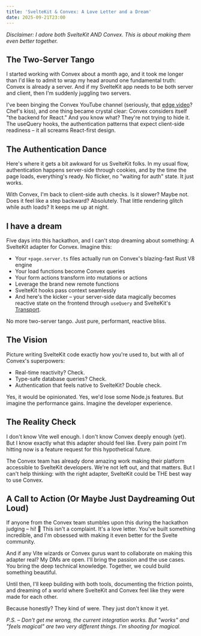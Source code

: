 ```yaml
---
title: 'SvelteKit & Convex: A Love Letter and a Dream'
date: 2025-09-21T23:00
---
```


_Disclaimer: I adore both SvelteKit AND Convex. This is about making them even better together._

## The Two-Server Tango

I started working with Convex about a month ago, and it took me longer than I'd like to admit to wrap my head around one fundamental truth: Convex is already a server. And if my SvelteKit app needs to be both server and client, then I'm suddenly juggling two servers.

I've been binging the Convex YouTube channel (seriously, that [edge video](https://www.youtube.com/watch?v=_tU0U-sS6uc)? Chef's kiss), and one thing became crystal clear: Convex considers itself "the backend for React." And you know what? They're not trying to hide it. The useQuery hooks, the authentication patterns that expect client-side readiness – it all screams React-first design.

## The Authentication Dance

Here's where it gets a bit awkward for us SvelteKit folks. In my usual flow, authentication happens server-side through cookies, and by the time the page loads, everything's ready. No flicker, no "waiting for auth" state. It just works.

With Convex, I'm back to client-side auth checks. Is it slower? Maybe not. Does it feel like a step backward? Absolutely. That little rendering glitch while auth loads? It keeps me up at night.

## I have a dream

Five days into this hackathon, and I can't stop dreaming about something: A SvelteKit adapter for Convex.
Imagine this:

- Your `+page.server.ts` files actually run on Convex's blazing-fast Rust V8 engine
- Your load functions become Convex queries
- Your form actions transform into mutations or actions
- Leverage the brand new remote functions
- SvelteKit hooks pass context seamlessly
- And here's the kicker – your server-side data magically becomes reactive state on the frontend through `useQuery` and SvelteKit's [Transport](https://svelte.dev/docs/kit/hooks#Universal-hooks-transport).

No more two-server tango. Just pure, performant, reactive bliss.

## The Vision

Picture writing SvelteKit code exactly how you're used to, but with all of Convex's superpowers:

- Real-time reactivity? Check.
- Type-safe database queries? Check.
- Authentication that feels native to SvelteKit? Double check.

Yes, it would be opinionated. Yes, we'd lose some Node.js features. But imagine the performance gains. Imagine the developer experience.

## The Reality Check

I don't know Vite well enough. I don't know Convex deeply enough (yet). But I know exactly what this adapter should feel like. Every pain point I'm hitting now is a feature request for this hypothetical future.

The Convex team has already done amazing work making their platform accessible to SvelteKit developers. We're not left out, and that matters. But I can't help thinking: with the right adapter, SvelteKit could be THE best way to use Convex.

## A Call to Action (Or Maybe Just Daydreaming Out Loud)

If anyone from the Convex team stumbles upon this during the hackathon judging – hi! 👋 This isn't a complaint. It's a love letter. You've built something incredible, and I'm obsessed with making it even better for the Svelte community.

And if any Vite wizards or Convex gurus want to collaborate on making this adapter real? My DMs are open. I'll bring the passion and the use cases. You bring the deep technical knowledge. Together, we could build something beautiful.

Until then, I'll keep building with both tools, documenting the friction points, and dreaming of a world where SvelteKit and Convex feel like they were made for each other.

Because honestly? They kind of were. They just don't know it yet.

_P.S. – Don't get me wrong, the current integration works. But "works" and "feels magical" are two very different things. I'm shooting for magical._
